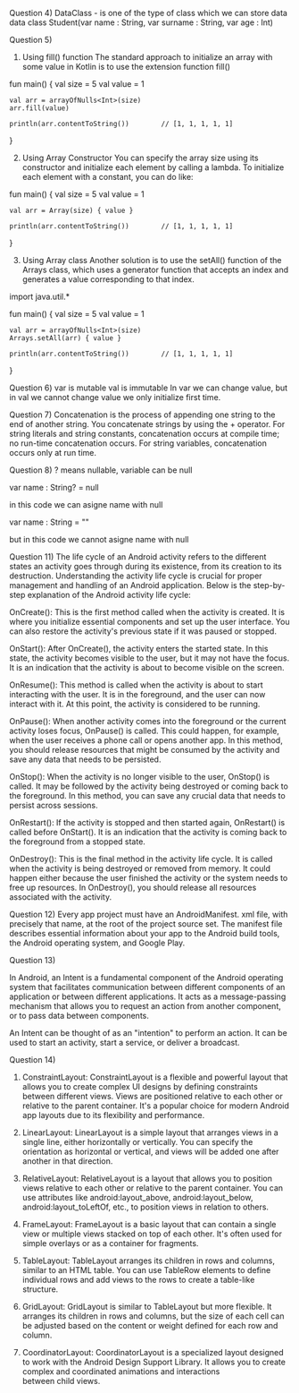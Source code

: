 Question 4) DataClass - is one of the type of class which we can store data
data class Student(var name : String, var surname : String, var age : Int)

Question 5)
  1. Using fill() function
The standard approach to initialize an array with some value in Kotlin is to use the extension function fill()

fun main() {
    val size = 5
    val value = 1
 
    val arr = arrayOfNulls<Int>(size)
    arr.fill(value)
 
    println(arr.contentToString())        // [1, 1, 1, 1, 1]
}

   2. Using Array Constructor
You can specify the array size using its constructor and initialize each element by calling a lambda. To initialize each element with a constant, you can do like:

fun main() {
    val size = 5
    val value = 1
 
    val arr = Array(size) { value }
 
    println(arr.contentToString())        // [1, 1, 1, 1, 1]
}
   
   3. Using Array class
Another solution is to use the setAll() function of the Arrays class, which uses a generator function that accepts an index and generates a value corresponding to that index.


import java.util.*
 
fun main() {
    val size = 5
    val value = 1
 
    val arr = arrayOfNulls<Int>(size)
    Arrays.setAll(arr) { value }
 
    println(arr.contentToString())        // [1, 1, 1, 1, 1]
}



Question 6)
var is mutable val is immutable 
In var we can change value, but in val we cannot change value we only initialize first time.


Question 7)
Concatenation is the process of appending one string to the end of another string. You concatenate strings by using the + operator. For string literals and string constants, concatenation occurs at compile time; no run-time concatenation occurs. For string variables, concatenation occurs only at run time.


Question 8)
? means nullable, variable can be null

var name : String? = null

in this code we can asigne name with null

var name : String = ""

but in this code we cannot asigne name with null


Question 11)
The life cycle of an Android activity refers to the different states an activity goes through during its existence, from its creation to its destruction. Understanding the activity life cycle is crucial for proper management and handling of an Android application. Below is the step-by-step explanation of the Android activity life cycle:

OnCreate(): This is the first method called when the activity is created. It is where you initialize essential components and set up the user interface. You can also restore the activity's previous state if it was paused or stopped.

OnStart(): After OnCreate(), the activity enters the started state. In this state, the activity becomes visible to the user, but it may not have the focus. It is an indication that the activity is about to become visible on the screen.

OnResume(): This method is called when the activity is about to start interacting with the user. It is in the foreground, and the user can now interact with it. At this point, the activity is considered to be running.

OnPause(): When another activity comes into the foreground or the current activity loses focus, OnPause() is called. This could happen, for example, when the user receives a phone call or opens another app. In this method, you should release resources that might be consumed by the activity and save any data that needs to be persisted.

OnStop(): When the activity is no longer visible to the user, OnStop() is called. It may be followed by the activity being destroyed or coming back to the foreground. In this method, you can save any crucial data that needs to persist across sessions.

OnRestart(): If the activity is stopped and then started again, OnRestart() is called before OnStart(). It is an indication that the activity is coming back to the foreground from a stopped state.

OnDestroy(): This is the final method in the activity life cycle. It is called when the activity is being destroyed or removed from memory. It could happen either because the user finished the activity or the system needs to free up resources. In OnDestroy(), you should release all resources associated with the activity.



Question 12)
Every app project must have an AndroidManifest. xml file, with precisely that name, at the root of the project source set. The manifest file describes essential information about your app to the Android build tools, the Android operating system, and Google Play.


Question 13)

In Android, an Intent is a fundamental component of the Android operating system that facilitates communication between different components of an application or between different applications. It acts as a message-passing mechanism that allows you to request an action from another component, or to pass data between components.

An Intent can be thought of as an "intention" to perform an action. It can be used to start an activity, start a service, or deliver a broadcast.


Question 14)
1. ConstraintLayout:
ConstraintLayout is a flexible and powerful layout that allows you to create complex UI designs by defining constraints between different views. Views are positioned relative to each other or relative to the parent container. It's a popular choice for modern Android app layouts due to its flexibility and performance.

2. LinearLayout:
LinearLayout is a simple layout that arranges views in a single line, either horizontally or vertically. You can specify the orientation as horizontal or vertical, and views will be added one after another in that direction.

3. RelativeLayout:
RelativeLayout is a layout that allows you to position views relative to each other or relative to the parent container. You can use attributes like android:layout_above, android:layout_below, android:layout_toLeftOf, etc., to position views in relation to others.

4. FrameLayout:
FrameLayout is a basic layout that can contain a single view or multiple views stacked on top of each other. It's often used for simple overlays or as a container for fragments.

5. TableLayout:
TableLayout arranges its children in rows and columns, similar to an HTML table. You can use TableRow elements to define individual rows and add views to the rows to create a table-like structure.

6. GridLayout:
GridLayout is similar to TableLayout but more flexible. It arranges its children in rows and columns, but the size of each cell can be adjusted based on the content or weight defined for each row and column.

7. CoordinatorLayout:
CoordinatorLayout is a specialized layout designed to work with the Android Design Support Library. It allows you to create complex and coordinated animations and interactions between child views.

